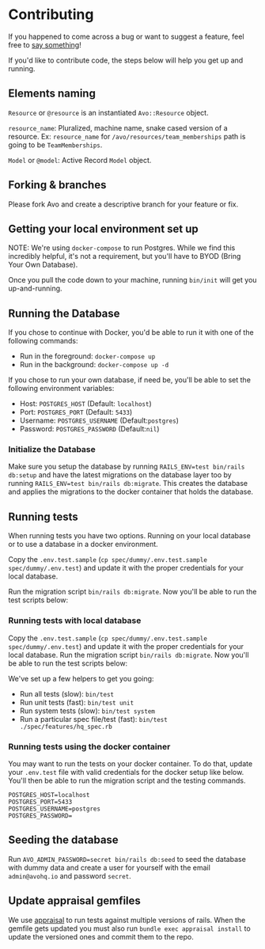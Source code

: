 # Contributing

If you happened to come across a bug or want to suggest a feature, feel free to [say something](https://github.com/avo-hq/avo/issues/new)!

If you'd like to contribute code, the steps below will help you get up and running.

## Elements naming

`Resource` or `@resource` is an instantiated `Avo::Resource` object.

`resource_name`: Pluralized, machine name, snake cased version of a resource. Ex: `resource_name` for `/avo/resources/team_memberships` path is going to be `TeamMemberships`.

`Model` or `@model`: Active Record `Model` object.

## Forking & branches

Please fork Avo and create a descriptive branch for your feature or fix.

## Getting your local environment set up

NOTE: We're using `docker-compose` to run Postgres. While we find this incredibly helpful, it's not a requirement, but you'll have to BYOD (Bring Your Own Database).

Once you pull the code down to your machine, running `bin/init` will get you up-and-running.

## Running the Database

If you chose to continue with Docker, you'd be able to run it with one of the following commands:

- Run in the foreground: `docker-compose up`
- Run in the background: `docker-compose up -d`

If you chose to run your own database, if need be, you'll be able to set the following environment variables:

- Host: `POSTGRES_HOST` (Default: `localhost`)
- Port: `POSTGRES_PORT` (Default: `5433`)
- Username: `POSTGRES_USERNAME` (Default:`postgres`)
- Password: `POSTGRES_PASSWORD` (Default:`nil`)

### Initialize the Database

Make sure you setup the database by running `RAILS_ENV=test bin/rails db:setup` and have the latest migrations on the database layer too by running `RAILS_ENV=test bin/rails db:migrate`. This creates the database and applies the migrations to the docker container that holds the database.

## Running tests

When running tests you have two options. Running on your local database or to use a database in a docker environment.

Copy the `.env.test.sample` (`cp spec/dummy/.env.test.sample spec/dummy/.env.test`) and update it with the proper credentials for your local database.

Run the migration script `bin/rails db:migrate`. Now you'll be able to run the test scripts below:

### Running tests with local database

Copy the `.env.test.sample` (`cp spec/dummy/.env.test.sample spec/dummy/.env.test`) and update it with the proper credentials for your local database. Run the migration script `bin/rails db:migrate`. Now you'll be able to run the test scripts below:

We've set up a few helpers to get you going:

- Run all tests (slow): `bin/test`
- Run unit tests (fast): `bin/test unit`
- Run system tests (slow): `bin/test system`
- Run a particular spec file/test (fast): `bin/test ./spec/features/hq_spec.rb`

### Running tests using the docker container

You may want to run the tests on your docker container. To do that, update your `.env.test` file with valid credentials for the docker setup like below. You'll then be able to run the migration script and the testing commands.

```
POSTGRES_HOST=localhost
POSTGRES_PORT=5433
POSTGRES_USERNAME=postgres
POSTGRES_PASSWORD=
```

## Seeding the database

Run `AVO_ADMIN_PASSWORD=secret bin/rails db:seed` to seed the database with dummy data and create a user for yourself with the email `admin@avohq.io` and password `secret`.

## Update appraisal gemfiles

We use [appraisal](https://github.com/thoughtbot/appraisal) to run tests against multiple versions of rails. When the gemfile gets updated you must also run `bundle exec appraisal install` to update the versioned ones and commit them to the repo.
